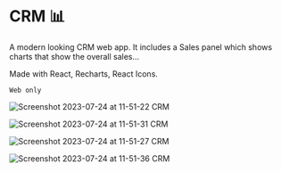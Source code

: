 # CRM 📊

<p>A modern looking CRM web app. It includes a Sales panel which shows charts that show the overall sales... </p>

Made with React, Recharts, React Icons.

`Web only`

![Screenshot 2023-07-24 at 11-51-22 CRM](https://github.com/retr080s/CRM/assets/84463361/6b625fd5-ac73-4608-82d6-18815b06df38)

![Screenshot 2023-07-24 at 11-51-31 CRM](https://github.com/retr080s/CRM/assets/84463361/0fb3c107-9d83-4a32-ae0b-f00342a7bf65)

![Screenshot 2023-07-24 at 11-51-27 CRM](https://github.com/retr080s/CRM/assets/84463361/99e16e4d-d4fa-4710-b38b-44bd16dab52b)

![Screenshot 2023-07-24 at 11-51-36 CRM](https://github.com/retr080s/CRM/assets/84463361/04e63d5c-973f-4e62-8c2b-a8ebf104953d)
